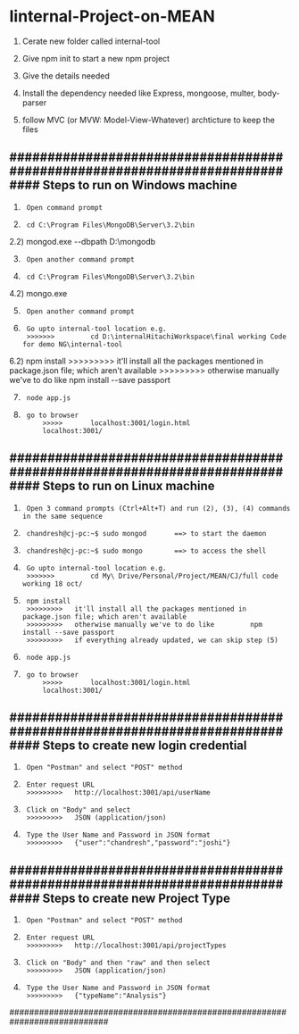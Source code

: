 # Iinternal-Project-on-MEAN

1. Cerate new folder called internal-tool

2. Give npm init to start a new npm project

3. Give the details needed

4. Install the dependency needed like Express, mongoose, multer, body-parser

5. follow MVC (or MVW: Model-View-Whatever) archticture to keep the files



############################################################################
Steps to run on Windows machine
--------------------------------
1)		Open command prompt
2)		cd C:\Program Files\MongoDB\Server\3.2\bin
2.2)		mongod.exe --dbpath D:\mongodb 

3)		Open another command prompt
4)		cd C:\Program Files\MongoDB\Server\3.2\bin
4.2)		mongo.exe

5)		Open another command prompt

6)		Go upto internal-tool location e.g.
		>>>>>>>			cd D:\internalHitachiWorkspace\final working Code for demo NG\internal-tool
		
6.2)		npm install
		>>>>>>>>>	it'll install all the packages mentioned in package.json file; which aren't available
		>>>>>>>>>	otherwise manually we've to do like			npm install --save passport
		
7)		node app.js

8)		go to browser 
			>>>>>		localhost:3001/login.html
			localhost:3001/



############################################################################
Steps to run on Linux machine
------------------------------

1)		Open 3 command prompts (Ctrl+Alt+T) and run (2), (3), (4) commands in the same sequence

2)		chandresh@cj-pc:~$ sudo mongod       ==> to start the daemon

3)		chandresh@cj-pc:~$ sudo mongo        ==> to access the shell

4)		Go upto internal-tool location e.g.
		>>>>>>>			cd My\ Drive/Personal/Project/MEAN/CJ/full code working 18 oct/
		
5)		npm install
		>>>>>>>>>	it'll install all the packages mentioned in package.json file; which aren't available
		>>>>>>>>>	otherwise manually we've to do like			npm install --save passport
		>>>>>>>>>	if everything already updated, we can skip step (5)
		
6)		node app.js

7)		go to browser 
			>>>>>		localhost:3001/login.html
			localhost:3001/


############################################################################
Steps to create new login credential
-------------------------------------

1)		Open "Postman" and select "POST" method

2)		Enter request URL
		>>>>>>>>>	http://localhost:3001/api/userName

3)		Click on "Body" and select
		>>>>>>>>>	JSON (application/json)

4)		Type the User Name and Password in JSON format 
		>>>>>>>>>	{"user":"chandresh","password":"joshi"}



############################################################################
Steps to create new Project Type
-------------------------------------

1)		Open "Postman" and select "POST" method

2)		Enter request URL
		>>>>>>>>>	http://localhost:3001/api/projectTypes

3)		Click on "Body" and then "raw" and then select
		>>>>>>>>>	JSON (application/json)

4)		Type the User Name and Password in JSON format 
		>>>>>>>>>	{"typeName":"Analysis"}	



############################################################################

